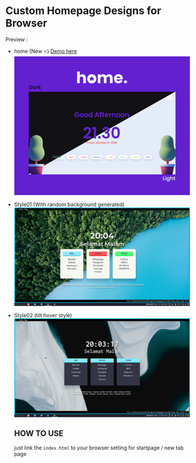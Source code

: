 # Custom Homepage Designs for Browser

Preview :

- home (New :star:) [Demo here](https://aufarijaal.github.io/home/)
  ![home Preview](home/Preview.png)
- Style01 (With random background generated)
  ![Style01 Preview](assets/homepage-style01-demo.gif)
- Style02 (tilt hover style)
  ![Style02 Preview](assets/homepage-style02-demo.gif)

  ## HOW TO USE
  just link the `index.html` to your browser setting for startpage / new tab page